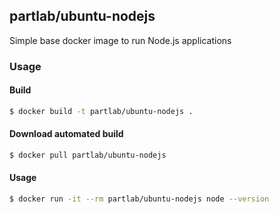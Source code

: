 ## partlab/ubuntu-nodejs

Simple base docker image to run Node.js applications

### Usage

#### Build

```bash
$ docker build -t partlab/ubuntu-nodejs .
```

#### Download automated build

```bash
$ docker pull partlab/ubuntu-nodejs
```

#### Usage

```bash
$ docker run -it --rm partlab/ubuntu-nodejs node --version
```
